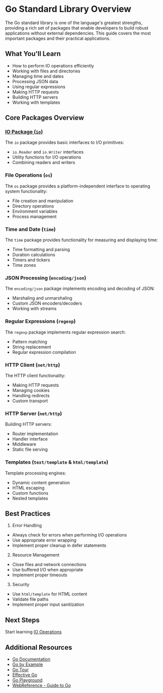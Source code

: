 # Go Standard Library Overview

The Go standard library is one of the language's greatest strengths, providing a rich set of packages that enable developers to build robust applications without external dependencies. This guide covers the most important packages and their practical applications.

## What You'll Learn

- How to perform IO operations efficiently
- Working with files and directories
- Managing time and dates
- Processing JSON data
- Using regular expressions
- Making HTTP requests
- Building HTTP servers
- Working with templates

## Core Packages Overview

### [IO Package (`io`)](5.1_io.md)

The `io` package provides basic interfaces to I/O primitives:

- `io.Reader` and `io.Writer` interfaces
- Utility functions for I/O operations
- Combining readers and writers

### File Operations (`os`)

The `os` package provides a platform-independent interface to operating system functionality:

- File creation and manipulation
- Directory operations
- Environment variables
- Process management

### Time and Date (`time`)

The `time` package provides functionality for measuring and displaying time:

- Time formatting and parsing
- Duration calculations
- Timers and tickers
- Time zones

### JSON Processing (`encoding/json`)

The `encoding/json` package implements encoding and decoding of JSON:

- Marshaling and unmarshaling
- Custom JSON encoders/decoders
- Working with streams

### Regular Expressions (`regexp`)

The `regexp` package implements regular expression search:

- Pattern matching
- String replacement
- Regular expression compilation

### HTTP Client (`net/http`)

The HTTP client functionality:

- Making HTTP requests
- Managing cookies
- Handling redirects
- Custom transport

### HTTP Server (`net/http`)

Building HTTP servers:

- Router implementation
- Handler interface
- Middleware
- Static file serving

### Templates (`text/template` & `html/template`)

Template processing engines:

- Dynamic content generation
- HTML escaping
- Custom functions
- Nested templates

## Best Practices

1. Error Handling

- Always check for errors when performing I/O operations
- Use appropriate error wrapping
- Implement proper cleanup in defer statements

2. Resource Management

- Close files and network connections
- Use buffered I/O when appropriate
- Implement proper timeouts

3. Security

- Use `html/template` for HTML content
- Validate file paths
- Implement proper input sanitization

## Next Steps

Start learning [IO Operations](5.1_io.md)

## Additional Resources

- [Go Documentation](https://go.dev/doc)
- [Go by Example](https://gobyexample.com)
- [Go Tour](https://go.dev/tour/welcome/1)
- [Effective Go](https://go.dev/doc/effective_go)
- [Go Playground](https://go.dev/play)
- [WebReference - Guide to Go](https://webreference.com/go)
